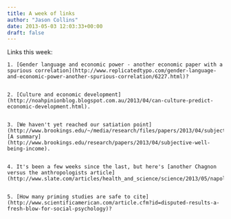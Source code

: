 ```yaml
---
title: A week of links
author: "Jason Collins"
date: 2013-05-03 12:03:33+00:00
draft: false
---
```


Links this week:




	
    1. [Gender language and economic power - another economic paper with a spurious correlation](http://www.replicatedtypo.com/gender-language-and-economic-power-another-spurious-correlation/6227.html)?

	
    2. [Culture and economic development](http://noahpinionblog.blogspot.com.au/2013/04/can-culture-predict-economic-development.html).

	
    3. [We haven't yet reached our satiation point](http://www.brookings.edu/~/media/research/files/papers/2013/04/subjective%20well%20being%20income/subjective%20well%20being%20income.pdf). [A summary](http://www.brookings.edu/research/papers/2013/04/subjective-well-being-income).

	
    4. It's been a few weeks since the last, but here's [another Chagnon versus the anthropologists article](http://www.slate.com/articles/health_and_science/science/2013/05/napoleon_chagnon_controversy_anthropologists_battle_over_the_nature_of_fierceness.single.html).

	
    5. [How many priming studies are safe to cite](http://www.scientificamerican.com/article.cfm?id=disputed-results-a-fresh-blow-for-social-psychology)?




